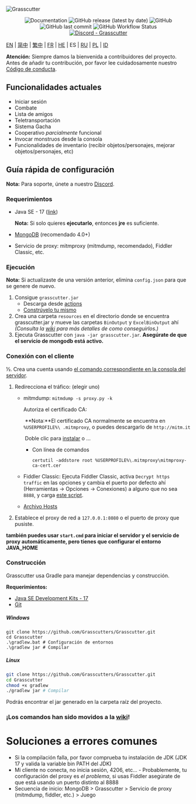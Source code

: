 ![Grasscutter](https://socialify.git.ci/Grasscutters/Grasscutter/image?description=1&forks=1&issues=1&language=1&logo=https%3A%2F%2Fs2.loli.net%2F2022%2F04%2F25%2FxOiJn7lCdcT5Mw1.png&name=1&owner=1&pulls=1&stargazers=1&theme=Light)
<div align="center"><img alt="Documentation" src="https://img.shields.io/badge/Wiki-Grasscutter-blue?style=for-the-badge&link=https://github.com/Grasscutters/Grasscutter/wiki&link=https://github.com/Grasscutters/Grasscutter/wiki"> <img alt="GitHub release (latest by date)" src="https://img.shields.io/github/v/release/Grasscutters/Grasscutter?logo=java&style=for-the-badge"> <img alt="GitHub" src="https://img.shields.io/github/license/Grasscutters/Grasscutter?style=for-the-badge"> <img alt="GitHub last commit" src="https://img.shields.io/github/last-commit/Grasscutters/Grasscutter?style=for-the-badge"> <img alt="GitHub Workflow Status" src="https://img.shields.io/github/workflow/status/Grasscutters/Grasscutter/Build?logo=github&style=for-the-badge"></div>

<div align="center"><a href="https://discord.gg/T5vZU6UyeG"><img alt="Discord - Grasscutter" src="https://img.shields.io/discord/965284035985305680?label=Discord&logo=discord&style=for-the-badge"></a></div>

[EN](README.md) | [简中](README_zh-CN.md) | [繁中](README_zh-TW.md) | [FR](README_fr-FR.md) | [HE](README_HE.md) | ES  | [RU](README_ru-RU.md) | [PL](README_pl-PL.md) | [ID](README_id-ID.md)

**Atención:** Siempre damos la bienvenida a contribuidores del proyecto. Antes de añadir tu contribución, por favor lee cuidadosamente nuestro [Código de conducta](https://github.com/Grasscutters/Grasscutter/blob/stable/CONTRIBUTING.md).

## Funcionalidades actuales

* Iniciar sesión
* Combate
* Lista de amigos
* Teletransportación
* Sistema Gacha
* Cooperativo *parcialmente* funcional
* Invocar monstruos desde la consola
* Funcionalidades de inventario (recibir objetos/personajes, mejorar objetos/personajes, etc)

## Guía rápida de configuración

**Nota:** Para soporte, únete a nuestro [Discord](https://discord.gg/T5vZU6UyeG).

### Requerimientos

* Java SE - 17 ([link](https://www.oracle.com/java/technologies/javase/jdk17-archive-downloads.html))

  **Nota:** Si solo quieres **ejecutarlo**, entonces **jre** es suficiente.

* [MongoDB](https://www.mongodb.com/try/download/community) (recomendado 4.0+)

* Servicio de proxy: mitmproxy (mitmdump, recomendado), Fiddler Classic, etc.

### Ejecución

**Nota:** Si actualizaste de una versión anterior, elimina `config.json` para que se genere de nuevo.

1. Consigue `grasscutter.jar`
   - Descarga desde [actions](https://github.com/Grasscutters/Grasscutter/suites/6895963598/artifacts/267483297)
   - [Constrúyelo tu mismo](#Construcción)
2. Crea una carpeta `resources` en el directorio donde se encuentra grasscutter.jar y mueve las carpetas `BinOutput` y `ExcelBinOutput` ahí *(Consulta la [wiki](https://github.com/Grasscutters/Grasscutter/wiki) para más detalles de como conseguirlos.)*
3. Ejecuta Grasscutter con `java -jar grasscutter.jar`. **Asegúrate de que el servicio de mongodb está activo.**

### Conexión con el cliente

½. Crea una cuenta usando [el comando correspondiente en la consola del servidor](https://github.com/Grasscutters/Grasscutter/wiki/Commands#targeting).

1. Redirecciona el tráfico: (elegir uno)
    - mitmdump: `mitmdump -s proxy.py -k`

      Autoriza el certificado CA:

      ​	**Nota:**El certificado CA normalmente se encuentra en `%USERPROFILE%\ .mitmproxy`, o puedes descargarlo de `http://mitm.it`

      ​	Doble clic para [instalar](https://docs.microsoft.com/en-us/skype-sdk/sdn/articles/installing-the-trusted-root-certificate#installing-a-trusted-root-certificate) o ...

      - Con línea de comandos

        ```shell
        certutil -addstore root %USERPROFILE%\.mitmproxy\mitmproxy-ca-cert.cer
        ```

    - Fiddler Classic: Ejecuta Fiddler Classic, activa `Decrypt https traffic` en las opciones y cambia el puerto por defecto ahí (Herramientas -> Opciones -> Conexiones) a alguno que no sea `8888`, y carga [este script](https://github.lunatic.moe/fiddlerscript).

    - [Archivo Hosts](https://github.com/Melledy/Grasscutter/wiki/Running#traffic-route-map)

2. Establece el proxy de red a `127.0.0.1:8080` o el puerto de proxy que pusiste.

**también puedes usar `start.cmd` para iniciar el servidor y el servicio de proxy automáticamente, pero tienes que configurar el entorno JAVA_HOME**

### Construcción

Grasscutter usa Gradle para manejar dependencias y construcción.

**Requerimientos:**

- [Java SE Development Kits - 17](https://www.oracle.com/java/technologies/javase/jdk17-archive-downloads.html)
- [Git](https://git-scm.com/downloads)

##### Windows

```shell
git clone https://github.com/Grasscutters/Grasscutter.git
cd Grasscutter
.\gradlew.bat # Configuración de entornos
.\gradlew jar # Compilar
```

##### Linux

```bash
git clone https://github.com/Grasscutters/Grasscutter.git
cd Grasscutter
chmod +x gradlew
./gradlew jar # Compilar
```

Podrás encontrar el jar generado en la carpeta raíz del proyecto.

### ¡Los comandos han sido movidos a la [wiki](https://github.com/Grasscutters/Grasscutter/wiki/Commands)!

# Soluciones a errores comunes

* Si la compilación falla, por favor comprueba tu instalación de JDK (JDK 17 y valida la variable bin PATH del JDK)
* Mi cliente no conecta, no inicia sesión, 4206, etc... - Probablemente, tu configuración del proxy es *el problema*, si usas
  Fiddler asegúrate de que está usando un puerto distinto al 8888
* Secuencia de inicio: MongoDB > Grasscutter > Servicio de proxy (mitmdump, fiddler, etc.) > Juego

